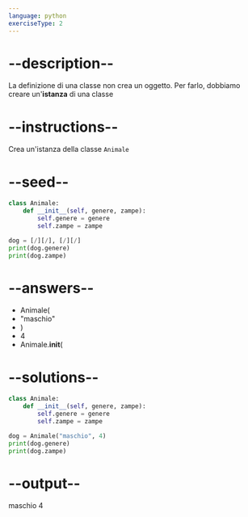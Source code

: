 ```yaml
---
language: python
exerciseType: 2
---
```


# --description--

La definizione di una classe non crea un oggetto.
Per farlo, dobbiamo creare un'__istanza__ di una classe

# --instructions--

Crea un'istanza della classe `Animale`

# --seed--

```python
class Animale:
    def __init__(self, genere, zampe):
        self.genere = genere
        self.zampe = zampe

dog = [/][/], [/][/]
print(dog.genere)
print(dog.zampe)
```

# --answers--

- Animale(
- "maschio"
- )
- 4
- Animale.__init__(

# --solutions--

```python
class Animale:
    def __init__(self, genere, zampe):
        self.genere = genere
        self.zampe = zampe

dog = Animale("maschio", 4)
print(dog.genere)
print(dog.zampe)
```

# --output--

maschio
4
